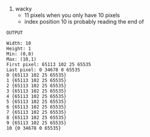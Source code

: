 1. wacky
	* 11 pixels when you only have 10 pixels
	* index position 10 is probably reading the end of 

```
OUTPUT

Width: 10
Height: 1
Min: (0,0)
Max: (10,1)
First pixel: 65113 102 25 65535
Last pixel: 0 34678 0 65535
0 {65113 102 25 65535}
1 {65113 102 25 65535}
2 {65113 102 25 65535}
3 {65113 102 25 65535}
4 {65113 102 25 65535}
5 {65113 102 25 65535}
6 {65113 102 25 65535}
7 {65113 102 25 65535}
8 {65113 102 25 65535}
9 {65113 102 25 65535}
10 {0 34678 0 65535}
```